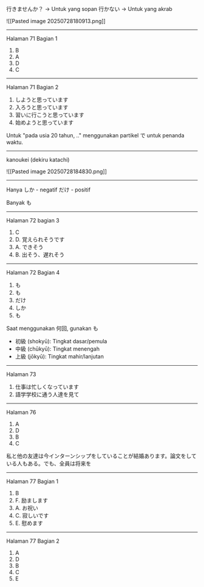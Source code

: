 行きませんか？ -> Untuk yang sopan
行かない -> Untuk yang akrab

![[Pasted image 20250728180913.png]]

---
Halaman 71 Bagian 1
1. B
2. A
3. D
4. C
---
Halaman 71 Bagian 2
1. しようと思っています
2. 入ろうと思っています
3. 習いに行こうと思っています
4. 始めようと思っています

Untuk "pada usia 20 tahun, .." menggunakan partikel で untuk penanda waktu. 

---
kanoukei (dekiru katachi)

![[Pasted image 20250728184830.png]]

---
Hanya
しか - negatif
だけ - positif

Banyak
も

---
Halaman 72 bagian 3
1. C
2. D. 覚えられそうです
3. A. できそう
4. B. 出そう、遅れそう

---
Halaman 72 Bagian 4
1. も
2. も
3. だけ
4. しか
5. も

Saat menggunakan 何回, gunakan も
- 初級 (shokyū): Tingkat dasar/pemula
- 中級 (chūkyū): Tingkat menengah
- 上級 (jōkyū): Tingkat mahir/lanjutan
---
Halaman 73
1. 仕事は忙しくなっています
2. 語学学校に通う人達を見て

---
Halaman 76
1. A
2. D
3. B
4. C

私と他の友達は今インターンシップをしていることが結婚あります。論文をしている人もある。でも、全員は将来を

---
Halaman 77 Bagian 1
1. B
2. F. 励まします
3. A. お祝い
4. C. 寂しいです
5. E. 慰めます

---
Halaman 77 Bagian 2
1. A
2. D
3. B
4. C
5. E